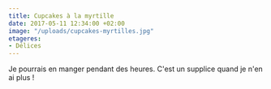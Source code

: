 ```yaml
---
title: Cupcakes à la myrtille
date: 2017-05-11 12:34:00 +02:00
image: "/uploads/cupcakes-myrtilles.jpg"
etageres:
- Délices
---
```


Je pourrais en manger pendant des heures. C'est un supplice quand je n'en ai plus !
